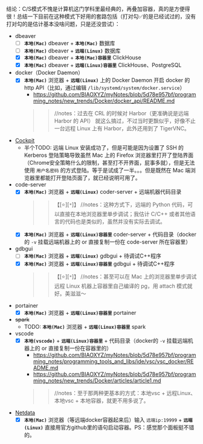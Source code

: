 
结论：C/S模式不愧是计算机这门学科里最经典的，再叠加容器，真的是方便得很！总结一下目前在这种模式下好用的套路包括（打对勾✅的是已经试过的，没有打对勾的是估计基本没啥问题，只是还没尝试）：
- dbeaver
  * [ ] **`本地(Mac)`** dbeaver + **`本地(Mac)`** 数据库
  * [ ] **`本地(Mac)`** dbeaver + **`远端(Linux)`** 数据库
  * [x] **`本地(Mac)`** dbeaver + **`本地(Mac)容器里`** ClickHouse
  * [x] **`本地(Mac)`** dbeaver + **`远端(Linux)容器里`** ClickHouse、PostgreSQL
- docker（Docker Daemon）
  * [x] **`本地(Mac)`** 浏览器 + **`远端(Linux)`** 上的 Docker Daemon 开启 docker 的 http API（比如，通过编辑 `/lib/systemd/system/docker.service`）
    + https://github.com/BIAOXYZ/myNotes/blob/5d78e957bf/programming_notes/new_trends/Docker/docker_api/README.md
    >> //notes：过去在 CRL 的时候对 Harbor（更准确说是远端 Harbor 的 API） 就这么搞过，不过当时更飘似乎，好像不止一台远程 Linux 上有 Harbor，此外还用到了 TigerVNC。
- [Cockpit](https://cockpit-project.org/)
  * 半个TODO: 远端 Linux 安装成功了，但是可能是因为设置了 SSH 的 Kerberos 登陆策略导致虽然 Mac 上的 Firefox 浏览器里打开了登陆界面（Chrome安全策略什么的限制，甚至打不开界面，屁事多就），但是无法使用 `用户名密码` 的方式登陆。等于是试成了一半。。。但是既然在 Mac 端浏览器里都能打开登陆页面了，就已经说明可用了。
- code-server
  * [x] **`本地(Mac)`** 浏览器 + **`远端(Linux)`** coder-server + 远端机器代码目录
    >> 【[:star:][`*`]】 //notes：这种方式下，远端的 Python 代码，可以直接在本地浏览器里单步调试；我估计 C/C++ 或者其他语言的代码也是类似的，虽然并没有实际去调试。
  * [x] **`本地(Mac)`** 浏览器 + **`远端(Linux)容器里`** coder-server + 代码目录（docker的 `-v` 挂载远端机器上的 or 直接复制一份在 code-server 所在容器里）
- gdbgui
  * [ ] **`本地(Mac)`** 浏览器 + **`远端(Linux)`** gdbgui + 待调试C++程序
  * [x] **`本地(Mac)`** 浏览器 + **`远端(Linux)容器里`** gdbgui + 待调试C++程序
    >> 【[:star:][`*`]】 //notes：甚至可以在 Mac 上的浏览器里单步调试远程 Linux 机器上容器里自己编译的 pg，用 attach 模式就好。美滋滋～
- portainer
  * [x] **`本地(Mac)`** 浏览器 + **`远端(Linux)容器里`** portainer
- ~~spark~~
  * TODO: **`本地(Mac)`** 浏览器 + **`远端(Linux)容器里`** spark
- vscode
  * [x] **`本地(vscode)`** + **`远端(Linux)容器里`** + 代码目录（docker的 `-v` 挂载远端机器上的 or 直接复制一份在容器里的）
    + https://github.com/BIAOXYZ/myNotes/blob/5d78e957bf/programming_notes/programming_tools_and_libs/ide/vsc/vsc_docker/README.md
    + https://github.com/BIAOXYZ/myNotes/blob/5d78e957bf/programming_notes/new_trends/Docker/articles/article1.md
    >> //notes：至于那两种更基本的方式：本地vsc + 远程Linux、本地vsc + 本地容器，就更不用多说了。
- [Netdata](https://github.com/netdata/netdata)
  * [x] **`本地(Mac)`** 浏览器（等远端docker容器起来后）输入 `远端ip:19999` + **`远端(Linux)`** 直接用官方github里的语句启动容器。PS：感觉那个面板挺不错的。
